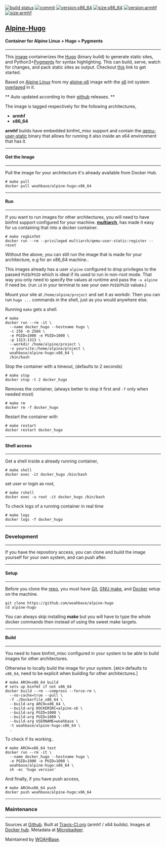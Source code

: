 [![build status][251]][232] [![commit][255]][231] [![version:x86_64][256]][235] [![size:x86_64][257]][235] [![version:armhf][258]][236] [![size:armhf][259]][236]

## [Alpine-Hugo][234]
#### Container for Alpine Linux + Hugo + Pygments
---

This [image][233] containerizes the [Hugo][135] (binary build) to
generate static sites, and Python3+[Pygments][136] for syntax
highlighting. This can build, serve, watch for changes, and pack
static sites as output. Checkout [this][137] link to get started.

Based on [Alpine Linux][131] from my [alpine-s6][132] image with
the [s6][133] init system [overlayed][134] in it.

** Auto updated according to their [github][138] releases. **

The image is tagged respectively for the following architectures,
* **armhf**
* **x86_64**

**armhf** builds have embedded binfmt_misc support and contain the
[qemu-user-static][105] binary that allows for running it also inside
an x64 environment that has it.

---
#### Get the Image
---

Pull the image for your architecture it's already available from
Docker Hub.

```
# make pull
docker pull woahbase/alpine-hugo:x86_64
```

---
#### Run
---

If you want to run images for other architectures, you will need
to have binfmt support configured for your machine. [**multiarch**][104],
has made it easy for us containing that into a docker container.

```
# make regbinfmt
docker run --rm --privileged multiarch/qemu-user-static:register --reset
```

Without the above, you can still run the image that is made for your
architecture, e.g for an x86_64 machine..

This images already has a user `alpine` configured to drop
privileges to the passed `PUID`/`PGID` which is ideal if its used
to run in non-root mode. That way you only need to specify the
values at runtime and pass the `-u alpine` if need be. (run `id`
in your terminal to see your own `PUID`/`PGID` values.)

Mount your site at `/home/alpine/project` and set it as workdir.
Then you can run `hugo ...` commands in the shell, just as you
would anywhere else.

Running `make` gets a shell.

```
# make
docker run --rm -it \
  --name docker_hugo --hostname hugo \
  -c 256 -m 256m \
  -e PGID=1000 -e PUID=1000 \
  -p 1313:1313 \
  --workdir /home/alpine/project \
  -v yoursite:/home/alpine/project \
  woahbase/alpine-hugo:x86_64 \
  /bin/bash
```

Stop the container with a timeout, (defaults to 2 seconds)

```
# make stop
docker stop -t 2 docker_hugo
```

Removes the container, (always better to stop it first and `-f`
only when needed most)

```
# make rm
docker rm -f docker_hugo
```

Restart the container with

```
# make restart
docker restart docker_hugo
```

---
#### Shell access
---

Get a shell inside a already running container,

```
# make shell
docker exec -it docker_hugo /bin/bash
```

set user or login as root,

```
# make rshell
docker exec -u root -it docker_hugo /bin/bash
```

To check logs of a running container in real time

```
# make logs
docker logs -f docker_hugo
```

---
### Development
---

If you have the repository access, you can clone and
build the image yourself for your own system, and can push after.

---
#### Setup
---

Before you clone the [repo][231], you must have [Git][101], [GNU make][102],
and [Docker][103] setup on the machine.

```
git clone https://github.com/woahbase/alpine-hugo
cd alpine-hugo
```
You can always skip installing **make** but you will have to
type the whole docker commands then instead of using the sweet
make targets.

---
#### Build
---

You need to have binfmt_misc configured in your system to be able
to build images for other architectures.

Otherwise to locally build the image for your system.
[`ARCH` defaults to `x86_64`, need to be explicit when building
for other architectures.]

```
# make ARCH=x86_64 build
# sets up binfmt if not x86_64
docker build --rm --compress --force-rm \
  --no-cache=true --pull \
  -f ./Dockerfile_x86_64 \
  --build-arg ARCH=x86_64 \
  --build-arg DOCKERSRC=alpine-s6 \
  --build-arg PGID=1000 \
  --build-arg PUID=1000 \
  --build-arg USERNAME=woahbase \
  -t woahbase/alpine-hugo:x86_64 \
  .
```

To check if its working..

```
# make ARCH=x86_64 test
docker run --rm -it \
  --name docker_hugo --hostname hugo \
  -e PGID=1000 -e PUID=1000 \
  woahbase/alpine-hugo:x86_64 \
  sh -ec 'hugo version'
```

And finally, if you have push access,

```
# make ARCH=x86_64 push
docker push woahbase/alpine-hugo:x86_64
```

---
### Maintenance
---

Sources at [Github][106]. Built at [Travis-CI.org][107] (armhf / x64 builds). Images at [Docker hub][108]. Metadata at [Microbadger][109].

Maintained by [WOAHBase][204].

[101]: https://git-scm.com
[102]: https://www.gnu.org/software/make/
[103]: https://www.docker.com
[104]: https://hub.docker.com/r/multiarch/qemu-user-static/
[105]: https://github.com/multiarch/qemu-user-static/releases/
[106]: https://github.com/
[107]: https://travis-ci.org/
[108]: https://hub.docker.com/
[109]: https://microbadger.com/

[131]: https://alpinelinux.org/
[132]: https://hub.docker.com/r/woahbase/alpine-s6
[133]: https://skarnet.org/software/s6/
[134]: https://github.com/just-containers/s6-overlay
[135]: https://gohugo.io/
[136]: http://pygments.org/
[137]: https://gohugo.io/getting-started/
[138]: https://github.com/gohugoio/hugo/releases

[201]: https://github.com/woahbase
[202]: https://travis-ci.org/woahbase/
[203]: https://hub.docker.com/u/woahbase
[204]: https://woahbase.online/

[231]: https://github.com/woahbase/alpine-hugo
[232]: https://travis-ci.org/woahbase/alpine-hugo
[233]: https://hub.docker.com/r/woahbase/alpine-hugo
[234]: https://woahbase.online/#/images/alpine-hugo
[235]: https://microbadger.com/images/woahbase/alpine-hugo:x86_64
[236]: https://microbadger.com/images/woahbase/alpine-hugo:armhf

[251]: https://travis-ci.org/woahbase/alpine-hugo.svg?branch=master

[255]: https://images.microbadger.com/badges/commit/woahbase/alpine-hugo.svg

[256]: https://images.microbadger.com/badges/version/woahbase/alpine-hugo:x86_64.svg
[257]: https://images.microbadger.com/badges/image/woahbase/alpine-hugo:x86_64.svg

[258]: https://images.microbadger.com/badges/version/woahbase/alpine-hugo:armhf.svg
[259]: https://images.microbadger.com/badges/image/woahbase/alpine-hugo:armhf.svg
